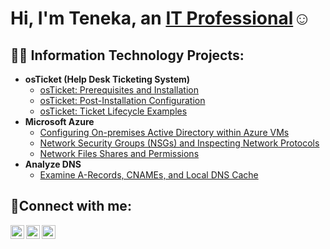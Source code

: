 <h1>Hi, I'm Teneka, an <a href="https://linkedin.com">IT Professional</a>☺</h1>

<h2>👨‍💻 Information Technology Projects:</h2>

- <b>osTicket (Help Desk Ticketing System)</b>
  - [osTicket: Prerequisites and Installation](https://github.com/tensben/osticket-prereqs)
  - [osTicket: Post-Installation Configuration](https://github.com/tensben/post-install-config)
  - [osTicket: Ticket Lifecycle Examples](https://github.com/tensben/ticket-lifecycle)
- <b>Microsoft Azure</b>
  - [Configuring On-premises Active Directory within Azure VMs](https://github.com/tensben/configure-ad)
  - [Network Security Groups (NSGs) and Inspecting Network Protocols](https://github.com/tensben/azure-network-protocols)
  - [Network Files Shares and Permissions](https://github.com/tensben/network-files)
- <b>Analyze DNS</b>
   - [Examine A-Records, CNAMEs, and Local DNS Cache](https://github.com/tensben/dns)

<h2>🤳Connect with me:</h2>

[<img align="left" alt="Josh | Twitter" width="22px" src="https://cdn.jsdelivr.net/npm/simple-icons@v3/icons/twitter.svg" />][twitter]
[<img align="left" alt="Josh | LinkedIn" width="22px" src="https://cdn.jsdelivr.net/npm/simple-icons@v3/icons/linkedin.svg" />][linkedin]
[<img align="left" alt="Josh | Instagram" width="22px" src="https://cdn.jsdelivr.net/npm/simple-icons@v3/icons/instagram.svg" />][instagram]

[twitter]: https://twitter.com
[instagram]: https://www.instagram.com
[linkedin]: https://www.linkedin.com/in/teneka-benjamin
